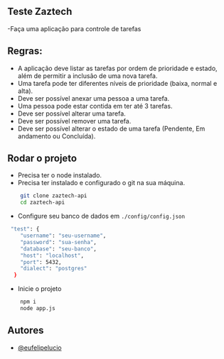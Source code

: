 
## Teste Zaztech
-Faça uma aplicação para controle de tarefas
## Regras:
 * A aplicação deve listar as tarefas por ordem de prioridade e estado, além de permitir a inclusão de uma nova tarefa.
* Uma tarefa pode ter diferentes níveis de prioridade (baixa, normal e alta).
* Deve ser possível anexar uma pessoa a uma tarefa.
* Uma pessoa pode estar contida em ter até 3 tarefas.
* Deve ser possível alterar uma tarefa.
* Deve ser possível remover uma tarefa.
* Deve ser possível alterar o estado de uma tarefa (Pendente, Em andamento ou Concluída).


## Rodar o projeto

- Precisa ter o node instalado.
- Precisa ter instalado e configurado o git na sua máquina.

```bash
    git clone zaztech-api
    cd zaztech-api
```
- Configure seu banco de dados em `./config/config.json`
```bash
 "test": {
    "username": "seu-username",
    "password": "sua-senha",
    "database": "seu-banco",
    "host": "localhost",
    "port": 5432,
    "dialect": "postgres"
  }
  ```
  - Inicie o projeto
```bash
    npm i
    node app.js
```


## Autores

- [@eufelipelucio](https://www.github.com/eufelipelucio)

